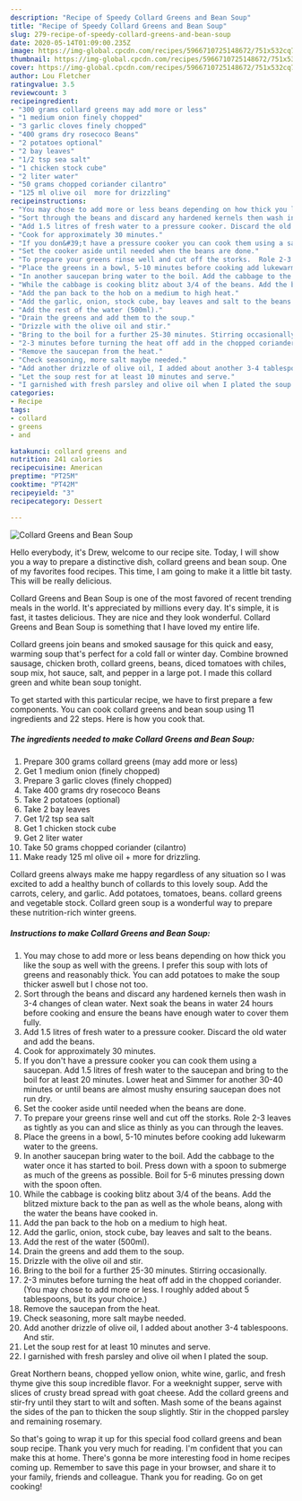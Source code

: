 ```yaml
---
description: "Recipe of Speedy Collard Greens and Bean Soup"
title: "Recipe of Speedy Collard Greens and Bean Soup"
slug: 279-recipe-of-speedy-collard-greens-and-bean-soup
date: 2020-05-14T01:09:00.235Z
image: https://img-global.cpcdn.com/recipes/5966710725148672/751x532cq70/collard-greens-and-bean-soup-recipe-main-photo.jpg
thumbnail: https://img-global.cpcdn.com/recipes/5966710725148672/751x532cq70/collard-greens-and-bean-soup-recipe-main-photo.jpg
cover: https://img-global.cpcdn.com/recipes/5966710725148672/751x532cq70/collard-greens-and-bean-soup-recipe-main-photo.jpg
author: Lou Fletcher
ratingvalue: 3.5
reviewcount: 3
recipeingredient:
- "300 grams collard greens may add more or less"
- "1 medium onion finely chopped"
- "3 garlic cloves finely chopped"
- "400 grams dry rosecoco Beans"
- "2 potatoes optional"
- "2 bay leaves"
- "1/2 tsp sea salt"
- "1 chicken stock cube"
- "2 liter water"
- "50 grams chopped coriander cilantro"
- "125 ml olive oil  more for drizzling"
recipeinstructions:
- "You may chose to add more or less beans depending on how thick you like the soup as well with the greens. I prefer this soup with lots of greens and reasonably thick. You can add potatoes to make the soup thicker aswell but I chose not too."
- "Sort through the beans and discard any hardened kernels then wash in 3-4 changes of clean water. Next soak the beans in water 24 hours before cooking and ensure the beans have enough water to cover them fully."
- "Add 1.5 litres of fresh water to a pressure cooker. Discard the old water and add the beans."
- "Cook for approximately 30 minutes."
- "If you don&#39;t have a pressure cooker you can cook them using a saucepan. Add 1.5 litres of fresh water to the saucepan and bring to the boil for at least 20 minutes. Lower heat and Simmer for another 30-40 minutes or until beans are almost mushy ensuring saucepan does not run dry."
- "Set the cooker aside until needed when the beans are done."
- "To prepare your greens rinse well and cut off the storks.  Role 2-3 leaves as tightly as you can and slice as thinly as you can through the leaves."
- "Place the greens in a bowl, 5-10 minutes before cooking add lukewarm water to the greens."
- "In another saucepan bring water to the boil. Add the cabbage to the water once it has started to boil. Press down with a spoon to submerge as much of the greens as possible. Boil for 5-6 minutes pressing down with the spoon often."
- "While the cabbage is cooking blitz about 3/4 of the beans. Add the blitzed mixture back to the pan as well as the whole beans, along with the water the beans have cooked in."
- "Add the pan back to the hob on a medium to high heat."
- "Add the garlic, onion, stock cube, bay leaves and salt to the beans."
- "Add the rest of the water (500ml)."
- "Drain the greens and add them to the soup."
- "Drizzle with the olive oil and stir."
- "Bring to the boil for a further 25-30 minutes. Stirring occasionally."
- "2-3 minutes before turning the heat off add in the chopped coriander. (You may chose to add more or less. I roughly added about 5 tablespoons, but its your choice.)"
- "Remove the saucepan from the heat."
- "Check seasoning, more salt maybe needed."
- "Add another drizzle of olive oil, I added about another 3-4 tablespoons. And stir."
- "Let the soup rest for at least 10 minutes and serve."
- "I garnished with fresh parsley and olive oil when I plated the soup."
categories:
- Recipe
tags:
- collard
- greens
- and

katakunci: collard greens and 
nutrition: 241 calories
recipecuisine: American
preptime: "PT25M"
cooktime: "PT42M"
recipeyield: "3"
recipecategory: Dessert

---
```



![Collard Greens and Bean Soup](https://img-global.cpcdn.com/recipes/5966710725148672/751x532cq70/collard-greens-and-bean-soup-recipe-main-photo.jpg)

Hello everybody, it's Drew, welcome to our recipe site. Today, I will show you a way to prepare a distinctive dish, collard greens and bean soup. One of my favorites food recipes. This time, I am going to make it a little bit tasty. This will be really delicious.

Collard Greens and Bean Soup is one of the most favored of recent trending meals in the world. It's appreciated by millions every day. It's simple, it is fast, it tastes delicious. They are nice and they look wonderful. Collard Greens and Bean Soup is something that I have loved my entire life.

Collard greens join beans and smoked sausage for this quick and easy, warming soup that&#39;s perfect for a cold fall or winter day. Combine browned sausage, chicken broth, collard greens, beans, diced tomatoes with chiles, soup mix, hot sauce, salt, and pepper in a large pot. I made this collard green and white bean soup tonight.


To get started with this particular recipe, we have to first prepare a few components. You can cook collard greens and bean soup using 11 ingredients and 22 steps. Here is how you cook that.

<!--inarticleads1-->

##### The ingredients needed to make Collard Greens and Bean Soup:

1. Prepare 300 grams collard greens (may add more or less)
1. Get 1 medium onion (finely chopped)
1. Prepare 3 garlic cloves (finely chopped)
1. Take 400 grams dry rosecoco Beans
1. Take 2 potatoes (optional)
1. Take 2 bay leaves
1. Get 1/2 tsp sea salt
1. Get 1 chicken stock cube
1. Get 2 liter water
1. Take 50 grams chopped coriander (cilantro)
1. Make ready 125 ml olive oil + more for drizzling.


Collard greens always make me happy regardless of any situation so I was excited to add a healthy bunch of collards to this lovely soup. Add the carrots, celery, and garlic. Add potatoes, tomatoes, beans. collard greens and vegetable stock. Collard green soup is a wonderful way to prepare these nutrition-rich winter greens. 

<!--inarticleads2-->

##### Instructions to make Collard Greens and Bean Soup:

1. You may chose to add more or less beans depending on how thick you like the soup as well with the greens. I prefer this soup with lots of greens and reasonably thick. You can add potatoes to make the soup thicker aswell but I chose not too.
1. Sort through the beans and discard any hardened kernels then wash in 3-4 changes of clean water. Next soak the beans in water 24 hours before cooking and ensure the beans have enough water to cover them fully.
1. Add 1.5 litres of fresh water to a pressure cooker. Discard the old water and add the beans.
1. Cook for approximately 30 minutes.
1. If you don&#39;t have a pressure cooker you can cook them using a saucepan. Add 1.5 litres of fresh water to the saucepan and bring to the boil for at least 20 minutes. Lower heat and Simmer for another 30-40 minutes or until beans are almost mushy ensuring saucepan does not run dry.
1. Set the cooker aside until needed when the beans are done.
1. To prepare your greens rinse well and cut off the storks.  Role 2-3 leaves as tightly as you can and slice as thinly as you can through the leaves.
1. Place the greens in a bowl, 5-10 minutes before cooking add lukewarm water to the greens.
1. In another saucepan bring water to the boil. Add the cabbage to the water once it has started to boil. Press down with a spoon to submerge as much of the greens as possible. Boil for 5-6 minutes pressing down with the spoon often.
1. While the cabbage is cooking blitz about 3/4 of the beans. Add the blitzed mixture back to the pan as well as the whole beans, along with the water the beans have cooked in.
1. Add the pan back to the hob on a medium to high heat.
1. Add the garlic, onion, stock cube, bay leaves and salt to the beans.
1. Add the rest of the water (500ml).
1. Drain the greens and add them to the soup.
1. Drizzle with the olive oil and stir.
1. Bring to the boil for a further 25-30 minutes. Stirring occasionally.
1. 2-3 minutes before turning the heat off add in the chopped coriander. (You may chose to add more or less. I roughly added about 5 tablespoons, but its your choice.)
1. Remove the saucepan from the heat.
1. Check seasoning, more salt maybe needed.
1. Add another drizzle of olive oil, I added about another 3-4 tablespoons. And stir.
1. Let the soup rest for at least 10 minutes and serve.
1. I garnished with fresh parsley and olive oil when I plated the soup.


Great Northern beans, chopped yellow onion, white wine, garlic, and fresh thyme give this soup incredible flavor. For a weeknight supper, serve with slices of crusty bread spread with goat cheese. Add the collard greens and stir-fry until they start to wilt and soften. Mash some of the beans against the sides of the pan to thicken the soup slightly. Stir in the chopped parsley and remaining rosemary. 

So that's going to wrap it up for this special food collard greens and bean soup recipe. Thank you very much for reading. I'm confident that you can make this at home. There's gonna be more interesting food in home recipes coming up. Remember to save this page in your browser, and share it to your family, friends and colleague. Thank you for reading. Go on get cooking!

